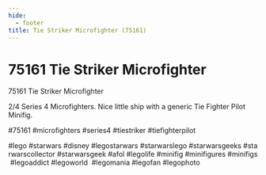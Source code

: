 ```yaml
---
hide:
  - footer
title: Tie Striker Microfighter (75161)
---
```


# 75161 Tie Striker Microfighter

75161 Tie Striker Microfighter

2/4 Series 4 Microfighters. Nice little ship with a generic Tie Fighter Pilot Minifig.

#75161 #microfighters #series4 #tiestriker #tiefighterpilot

#lego #starwars #disney #legostarwars #starwarslego #starwarsgeeks #starwarscollector #starwarsgeek #afol #legolife #minifig #minifigures #minifigs #legoaddict #legoworld  #legomania #legofan #legophoto 

